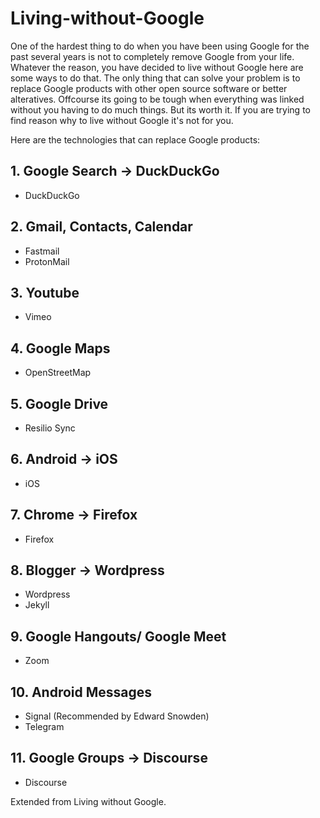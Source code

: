 # Living-without-Google

One of the hardest thing to do when you have been using Google for the past several years is not to completely remove Google from your life. Whatever the reason, you have decided to live without Google here are some ways to do that. The only thing that can solve your problem is to replace Google products with other open source software or better alteratives. Offcourse its going to be tough when everything was linked without you having to do much things. But its worth it. If you are trying to find reason why to live without Google it's not for you.

Here are the technologies that can replace Google products:

## 1. Google Search -> DuckDuckGo
- DuckDuckGo

## 2. Gmail, Contacts, Calendar
- Fastmail
- ProtonMail

## 3. Youtube
- Vimeo

## 4. Google Maps
- OpenStreetMap

## 5. Google Drive
- Resilio Sync

## 6. Android -> iOS
- iOS

## 7. Chrome -> Firefox
- Firefox

## 8. Blogger -> Wordpress
- Wordpress
- Jekyll

## 9. Google Hangouts/ Google Meet
- Zoom

## 10. Android Messages
- Signal (Recommended by Edward Snowden)
- Telegram

## 11. Google Groups -> Discourse
- Discourse

Extended from Living without Google.
